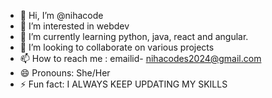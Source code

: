 - 👋 Hi, I’m @nihacode
- 👀 I’m interested in webdev
- 🌱 I’m currently learning python, java, react and angular.
- 💞️ I’m looking to collaborate on various projects
- 📫 How to reach me : emailid- nihacodes2024@gmail.com
- 😄 Pronouns: She/Her
- ⚡ Fun fact: I ALWAYS KEEP UPDATING MY SKILLS

<!---
nihacode/nihacode is a ✨ special ✨ repository because its `README.md` (this file) appears on your GitHub profile.
You can click the Preview link to take a look at your changes.
--->
